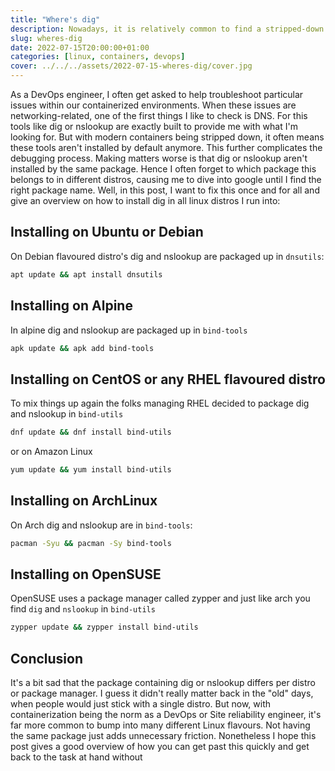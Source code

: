 ```yaml
---
title: "Where's dig"
description: Nowadays, it is relatively common to find a stripped-down docker container. While great to save precious bytes on hard drives, this might complicate things when you quickly need to debug something. This post explains how you can quickly install dig or nslookup within your container on different distros.
slug: wheres-dig
date: 2022-07-15T20:00:00+01:00
categories: [linux, containers, devops]
cover: ../../../assets/2022-07-15-wheres-dig/cover.jpg
---
```


As a DevOps engineer, I often get asked to help troubleshoot particular issues within our containerized environments. When these issues are networking-related, one of the first things I like to check is DNS. For this tools like dig or nslookup are exactly built to provide me with what I'm looking for. But with modern containers being stripped down, it often means these tools aren't installed by default anymore. This further complicates the debugging process. Making matters worse is that dig or nslookup aren't installed by the same package. Hence I often forget to which package this belongs to in different distros, causing me to dive into google until I find the right package name. Well, in this post, I want to fix this once and for all and give an overview on how to install dig in all linux distros I run into:

## Installing on Ubuntu or Debian

On Debian flavoured distro's dig and nslookup are packaged up in `dnsutils`:

```sh
apt update && apt install dnsutils
```

## Installing on Alpine

In alpine dig and nslookup are packaged up in `bind-tools`

```sh
apk update && apk add bind-tools
```

## Installing on CentOS or any RHEL flavoured distro

To mix things up again the folks managing RHEL decided to package dig and nslookup in `bind-utils`

```sh
dnf update && dnf install bind-utils
```

or on Amazon Linux

```sh
yum update && yum install bind-utils
```

## Installing on ArchLinux

On Arch dig and nslookup are in `bind-tools`:

```sh
pacman -Syu && pacman -Sy bind-tools
```

## Installing on OpenSUSE

OpenSUSE uses a package manager called zypper and just like arch you find `dig` and `nslookup` in `bind-utils`

```sh
zypper update && zypper install bind-utils
```

## Conclusion

It's a bit sad that the package containing dig or nslookup differs per distro or package manager. I guess it didn't really matter back in the "old" days, when people would just stick with a single distro. But now, with containerization being the norm as a DevOps or Site reliability engineer, it's far more common to bump into many different Linux flavours. Not having the same package just adds unnecessary friction. Nonetheless I hope this post gives a good overview of how you can get past this quickly and get back to the task at hand without
